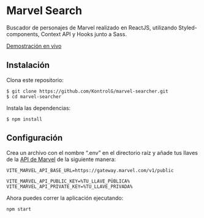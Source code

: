 # Marvel Search

Buscador de personajes de Marvel realizado en ReactJS, utilizando Styled-components, Context API y Hooks junto a Sass.

[Demostración en vivo
](https://marvel-searcher-reactjs.vercel.app/)

## Instalación

Clona este repositorio:

    $ git clone https://github.com/KontrolG/marvel-searcher.git
    $ cd marvel-searcher

Instala las dependencias:

    $ npm install

## Configuración

Crea un archivo con el nombre “.env” en el directorio raíz y añade tus llaves de la [API de Marvel](https://developer.marvel.com/account) de la siguiente manera:

    VITE_MARVEL_API_BASE_URL=https://gateway.marvel.com/v1/public

    VITE_MARVEL_API_PUBLIC_KEY=%TU_LLAVE_PÚBLICA%
    VITE_MARVEL_API_PRIVATE_KEY=%TU_LLAVE_PRIVADA%

Ahora puedes correr la aplicación ejecutando:

    npm start
